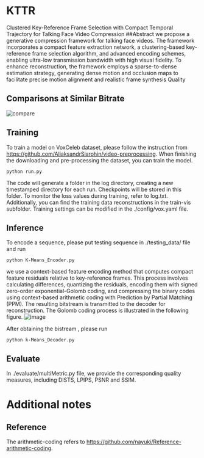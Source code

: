 # KTTR
Clustered Key-Reference Frame Selection with Compact Temporal Trajectory for Talking Face Video Compression
##Abstract
 we propose a generative compression framework for talking face videos. The framework incorporates a compact feature extraction network, a clustering-based key-reference frame selection algorithm, and advanced encoding schemes, enabling ultra-low transmission bandwidth with high visual fidelity. To enhance reconstruction, the framework employs a sparse-to-dense estimation strategy, generating dense motion and occlusion maps to facilitate precise motion alignment and realistic frame synthesis Quality 
 ## Comparisons at Similar Bitrate
![compare](https://github.com/user-attachments/assets/f016cc00-f4a7-41c4-8ad3-5111f909763f)
## Training
To train a model on VoxCeleb dataset, please follow the instruction from https://github.com/AliaksandrSiarohin/video-preprocessing. When finishing the downloading and pre-processing the dataset, you can train the model.
```
python run.py
```
The code will generate a folder in the log directory, creating a new timestamped directory for each run. Checkpoints will be stored in this folder. To monitor the loss values during training, refer to log.txt. Additionally, you can find the training data reconstructions in the train-vis subfolder. Training settings can be modified in the ./config/vox.yaml file.
## Inference
To encode a sequence, please put testing sequence in ./testing_data/ file and run

```
python K-Means_Encoder.py
```
we use a context-based feature encoding method that computes compact feature residuals relative to key-reference frames. This process involves calculating differences, quantizing the residuals, encoding them with signed zero-order exponential-Golomb coding, and compressing the binary codes using context-based arithmetic coding with Prediction by Partial Matching (PPM). The resulting bitstream is transmitted to the decoder for reconstruction. The Golomb coding process is illustrated in the following figure.
![image](https://github.com/user-attachments/assets/a2bdf4db-0ba1-495a-a941-08e556de9510)

After obtaining the bistream , please run
```
python k-Means_Decoder.py
```


## Evaluate
In ./evaluate/multiMetric.py file, we provide the corresponding quality measures, including DISTS, LPIPS, PSNR and SSIM.
# Additional notes
## Reference
The arithmetic-coding refers to https://github.com/nayuki/Reference-arithmetic-coding.

